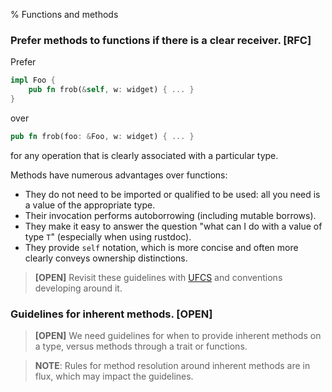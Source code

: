 % Functions and methods

### Prefer methods to functions if there is a clear receiver. **[RFC]**

Prefer

```rust
impl Foo {
    pub fn frob(&self, w: widget) { ... }
}
```

over

```rust
pub fn frob(foo: &Foo, w: widget) { ... }
```

for any operation that is clearly associated with a particular
type.

Methods have numerous advantages over functions:
* They do not need to be imported or qualified to be used: all you
  need is a value of the appropriate type.
* Their invocation performs autoborrowing (including mutable borrows).
* They make it easy to answer the question "what can I do with a value
  of type `T`" (especially when using rustdoc).
* They provide `self` notation, which is more concise and often more
  clearly conveys ownership distinctions.

> **[OPEN]** Revisit these guidelines with
> [UFCS](https://github.com/nick29581/rfcs/blob/ufcs/0000-ufcs.md) and
> conventions developing around it.



### Guidelines for inherent methods. **[OPEN]**

> **[OPEN]** We need guidelines for when to provide inherent methods on a type,
> versus methods through a trait or functions.

> **NOTE**: Rules for method resolution around inherent methods are in flux,
> which may impact the guidelines.
